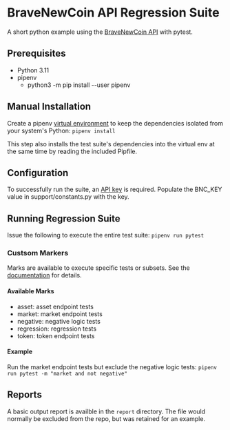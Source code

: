 # BraveNewCoin API Regression Suite

A short python example using the [BraveNewCoin API](https://rapidapi.com/BraveNewCoin/api/bravenewcoin) with pytest.

## Prerequisites

- Python 3.11
- pipenv
  - python3 -m pip install --user pipenv

## Manual Installation

Create a pipenv [virtual environment](https://pipenv.pypa.io/en/latest/)
to keep the dependencies isolated from your system's Python:
`pipenv install`

This step also installs the test suite's dependencies into the virtual env at
the same time by reading the included Pipfile.

## Configuration

To successfully run the suite, an [API key](https://rapidapi.com/BraveNewCoin/api/bravenewcoin/pricing) is required.
Populate the BNC_KEY value in support/constants.py with the key.

## Running Regression Suite

Issue the following to execute the entire test suite:
`pipenv run pytest`

### Custsom Markers

Marks are available to execute specific tests or subsets. See the [documentation](https://docs.pytest.org/en/7.1.x/example/markers.html) for details.

#### Available Marks

- asset: asset endpoint tests
- market: market endpoint tests
- negative: negative logic tests
- regression: regression tests
- token: token endpoint tests

#### Example

Run the market endpoint tests but exclude the negative logic tests:
`pipenv run pytest -m "market and not negative"`

## Reports

A basic output report is availble in the `report` directory. The file would normally be excluded from the repo, but was retained for an example.